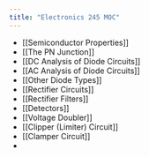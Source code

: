 ```yaml
---
title: "Electronics 245 MOC"
---
```

- [[Semiconductor Properties]]
- [[The PN Junction]]
- [[DC Analysis of Diode Circuits]]
- [[AC Analysis of Diode Circuits]]
- [[Other Diode Types]]
- [[Rectifier Circuits]]
- [[Rectifier Filters]]
- [[Detectors]]
- [[Voltage Doubler]]
- [[Clipper (Limiter) Circuit]]
- [[Clamper Circuit]]
- 